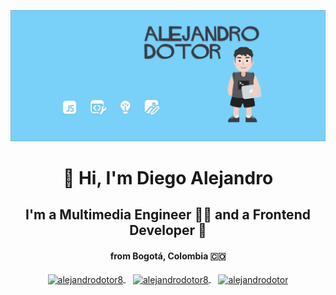 ![me](https://raw.githubusercontent.com/alejandrodotor8/alejandrodotor8/master/img/portada.png)
<h1 align="center">👋 Hi, I'm Diego Alejandro</h1>
<H2 Align="Center">I'm a Multimedia Engineer 👨‍💻  and a Frontend Developer 💚</H2>
<h4 align="center">from Bogotá, Colombia 🇨🇴</h4>

<p align="center">
  <a href="https://www.linkedin.com/in/alejandrodotor8/" target="_blank">
    <img align="center" src="https://cdn.jsdelivr.net/npm/simple-icons@3.0.1/icons/linkedin.svg" alt="alejandrodotor8" height="28px" width="28px" />
  </a>
  &nbsp&nbsp
  <a href="https://www.behance.net/alejandrodotor8" target="_blank">
    <img align="center" src="https://cdn.jsdelivr.net/npm/simple-icons@3.0.1/icons/behance.svg" alt="alejandrodotor8" height="35px" width="35px" />
  </a>
  &nbsp&nbsp
  <a href="https://www.instagram.com/alejandrodotor_/" target="_blank">
    <img align="center" src="https://cdn.jsdelivr.net/npm/simple-icons@3.0.1/icons/instagram.svg" alt="alejandrodotor" height="28px" width="28px" />
  </a>
</p>
